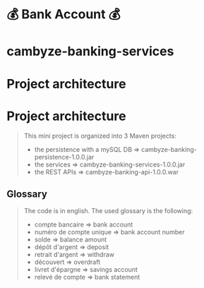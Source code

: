# 💰 **Bank Account** 💰
# cambyze-banking-services

# Project architecture

# Project architecture

> This mini project is organized into 3 Maven projects:
> - the persistence with a mySQL DB => cambyze-banking-persistence-1.0.0.jar
> - the services => cambyze-banking-services-1.0.0.jar
> - the REST APIs => cambyze-banking-api-1.0.0.war
>

## Glossary

> The code is in english. The used glossary is the following:
> - compte bancaire => bank account
> - numéro de compte unique => bank account number
> - solde => balance amount
> - dépôt d'argent => deposit
> - retrait d'argent => withdraw
> - découvert => overdraft
> - livret d'épargne => savings account
> - relevé de compte => bank statement
